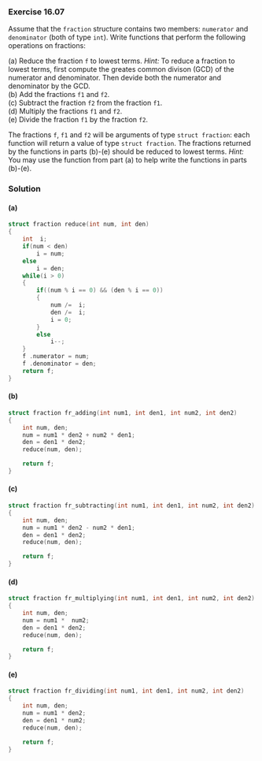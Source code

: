 ### Exercise 16.07

Assume that the `fraction` structure contains two members: `numerator` and
`denominator` (both of type `int`). Write functions that perform the following
operations on fractions:

(a) Reduce the fraction `f` to lowest terms. *Hint:* To reduce a fraction to
lowest terms, first compute the greates common divison (GCD) of the numerator
and denominator. Then devide both the numerator and denominator by the GCD.  
(b) Add the fractions `f1` and `f2`.  
(c) Subtract the fraction `f2` from the fraction `f1`.  
(d) Multiply the fractions `f1` and `f2`.  
(e) Divide the fraction `f1` by the fraction `f2`.

The fractions `f`, `f1` and `f2` will be arguments of type `struct fraction`:
each function will return a value of type `struct fraction`. The fractions
returned by the functions in parts (b)-(e) should be reduced to lowest terms.
*Hint:* You may use the function from part (a) to help write the functions in
parts (b)-(e).

### Solution

#### (a)

```c
struct fraction reduce(int num, int den)
{
    int  i;
    if(num < den)
        i = num;
    else
        i = den;
    while(i > 0)
    {
        if((num % i == 0) && (den % i == 0))
        {
            num /=  i;
            den /=  i;
            i = 0;
        }
        else
            i--;
    }
    f .numerator = num;
    f .denominator = den;
    return f;
}
```

#### (b)

```c
struct fraction fr_adding(int num1, int den1, int num2, int den2)
{
    int num, den;
    num = num1 * den2 + num2 * den1;
    den = den1 * den2;
    reduce(num, den);

    return f;
}
```

#### (c)

```c
struct fraction fr_subtracting(int num1, int den1, int num2, int den2)
{
    int num, den;
    num = num1 * den2 - num2 * den1;
    den = den1 * den2;
    reduce(num, den);

    return f;
}
```

#### (d)

```c
struct fraction fr_multiplying(int num1, int den1, int num2, int den2)
{
    int num, den;
    num = num1 *  num2;
    den = den1 * den2;
    reduce(num, den);

    return f;
}
```

#### (e)

```c
struct fraction fr_dividing(int num1, int den1, int num2, int den2)
{
    int num, den;
    num = num1 * den2;
    den = den1 * num2;
    reduce(num, den);

    return f;
}
```

